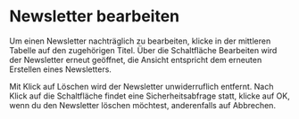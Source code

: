 # Newsletter bearbeiten 

Um einen Newsletter nachträglich zu bearbeiten, klicke in der mittleren Tabelle auf den zugehörigen Titel. Über die Schaltfläche Bearbeiten wird der Newsletter erneut geöffnet, die Ansicht entspricht dem erneuten Erstellen eines Newsletters.

Mit Klick auf Löschen wird der Newsletter unwiderruflich entfernt. Nach Klick auf die Schaltfläche findet eine Sicherheitsabfrage statt, klicke auf OK, wenn du den Newsletter löschen möchtest, anderenfalls auf Abbrechen.



